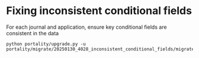 # Fixing inconsistent conditional fields

For each journal and application, ensure key conditional fields are consistent in the data

    python portality/upgrade.py -u portality/migrate/20250130_4028_inconsistent_conditional_fields/migrate.json